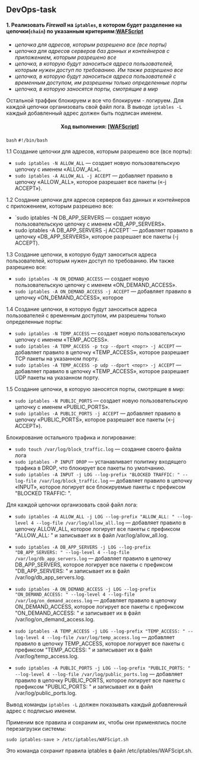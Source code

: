 ## DevOps-task

#### 1. Реализовать _Firewall_ на `iptables`, в котором будет разделение на цепочки(`chain`) по указанным критериям:[WAFScript](https://github.com/igmsecure/DevOps-task/tree/main/WAFScript)

- _цепочка для адресов, которым разрешено все (все порты)_
- _цепочка для адресов серверов баз данных и контейнеров с приложением, которым разрешено все_
- _цепочка, в которую будут заноситься адреса пользователей, которым нужен доступ по требованию. Им также разрешено все_
- _цепочка, в которую будут заноситься адреса пользователей с временным доступом, им разрешены только определенные порты_
- _цепочка, в которую заносятся порты, смотрящие в мир_

Остальной траффик блокируем и все что блокируем - логируем. Для каждой цепочки организовать свой файл лога. 
В выводе `iptables -L` каждый добавленный адрес должен быть подписан именем.

<h4 align="center">
  Ход выполнения: <a href="https://github.com/igmsecure/DevOps-task/tree/main/WAFScript" target="_blank">[WAFScript]</a> 
</h4>

`bash`
`#!/bin/bash`

1.1 Создание цепочки для адресов, которым разрешено все (все порты):

- `sudo iptables -N ALLOW_ALL` — создает новую пользовательскую цепочку с именем «ALLOW_AL»L.
- `sudo iptables -A ALLOW_ALL -j ACCEPT` — добавляет правило в цепочку «ALLOW_ALL», которое разрешает все пакеты («-j ACCEPT»).


1.2 Создание цепочки для адресов серверов баз данных и контейнеров с приложением, которым разрешено все:

- `sudo iptables -N DB_APP_SERVERS — создает новую пользовательскую цепочку с именем «DB_APP_SERVERS».
- sudo iptables -A DB_APP_SERVERS -j ACCEPT` — добавляет правило в цепочку «DB_APP_SERVERS», которое разрешает все пакеты (-j ACCEPT).


1.3 Создание цепочки, в которую будут заноситься адреса пользователей, которым нужен доступ по требованию. Им также разрешено все:

- `sudo iptables -N ON_DEMAND_ACCESS` — создает новую пользовательскую цепочку с именем «ON_DEMAND_ACCESS».
- `sudo iptables -A ON_DEMAND_ACCESS -j ACCEPT` — добавляет правило в цепочку «ON_DEMAND_ACCESS», которое

1.4 Создание цепочки, в которую будут заноситься адреса пользователей с временным доступом, им разрешены только определенные порты:

- `sudo iptables -N TEMP_ACCESS` — создает новую пользовательскую цепочку с именем «TEMP_ACCESS».
- `sudo iptables -A TEMP_ACCESS -p tcp --dport <порт> -j ACCEPT` — добавляет правило в цепочку «TEMP_ACCESS», которое разрешает TCP пакеты на указанном порту.
- `sudo iptables -A TEMP_ACCESS -p udp --dport <порт> -j ACCEPT` — добавляет правило в цепочку «TEMP_ACCESS», которое разрешает UDP пакеты на указанном порту.


1.5 Создание цепочки, в которую заносятся порты, смотрящие в мир:

- `sudo iptables -N PUBLIC_PORTS` — создает новую пользовательскую цепочку с именем «PUBLIC_PORTS».
- `sudo iptables -A PUBLIC_PORTS -j ACCEPT` — добавляет правило в цепочку «PUBLIC_PORTS», которое разрешает все пакеты («-j ACCEPT»).


Блокирование остального трафика и логирование:

- `sudo touch /var/log/block_traffic.log` — создание своего файла лога
- `sudo iptables -P INPUT DROP` — устанавливает политику входящего трафика в DROP, что блокирует все пакеты по умолчанию.
- `sudo iptables -A INPUT -j LOG --log-prefix "BLOCKED TRAFFIC: " --log-file /var/log/block_traffic.log` — добавляет правило в цепочку «INPUT», которое логирует все блокируемые пакеты с префиксом "BLOCKED TRAFFIC: ".


Для каждой цепочки организовать свой файл лога:

- `sudo iptables -A ALLOW_ALL -j LOG --log-prefix "ALLOW_ALL: " --log-level 4 --log-file /var/log/allow_all.log` — добавляет правило в цепочку ALLOW_ALL, которое логирует все пакеты с префиксом "ALLOW_ALL: " и записывает их в файл /var/log/allow_all.log.


- `sudo iptables -A DB_APP_SERVERS -j LOG --log-prefix "DB_APP_SERVERS: " --log-level 4 --log-file /var/log/db_app_servers.log` — добавляет правило в цепочку DB_APP_SERVERS, которое логирует все пакеты с префиксом "DB_APP_SERVERS: " и записывает их в файл /var/log/db_app_servers.log.


- `sudo iptables -A ON_DEMAND_ACCESS -j LOG --log-prefix "ON_DEMAND_ACCESS: " --log-level 4 --log-file /var/log/on_demand_access.log` — добавляет правило в цепочку ON_DEMAND_ACCESS, которое логирует все пакеты с префиксом "ON_DEMAND_ACCESS: " и записывает их в файл /var/log/on_demand_access.log.


- `sudo iptables -A TEMP_ACCESS -j LOG --log-prefix "TEMP_ACCESS: " --log-level 4 --log-file /var/log/temp_access.log` — добавляет правило в цепочку TEMP_ACCESS, которое логирует все пакеты с префиксом "TEMP_ACCESS: " и записывает их в файл /var/log/temp_access.log.


- `sudo iptables -A PUBLIC_PORTS -j LOG --log-prefix "PUBLIC_PORTS: " --log-level 4 --log-file /var/log/public_ports.log` — добавляет правило в цепочку PUBLIC_PORTS, которое логирует все пакеты с префиксом "PUBLIC_PORTS: " и записывает их в файл /var/log/public_ports.log.


Вывод команды `iptables -L` должен показывать каждый добавленный адрес с подписью именем.

Применим все правила и сохраним их, чтобы они применялись после перезагрузки системы:

`sudo iptables-save > /etc/iptables/WAFScipt.sh`

Это команда сохранит правила iptables в файл /etc/iptables/WAFScipt.sh.
</hr>


